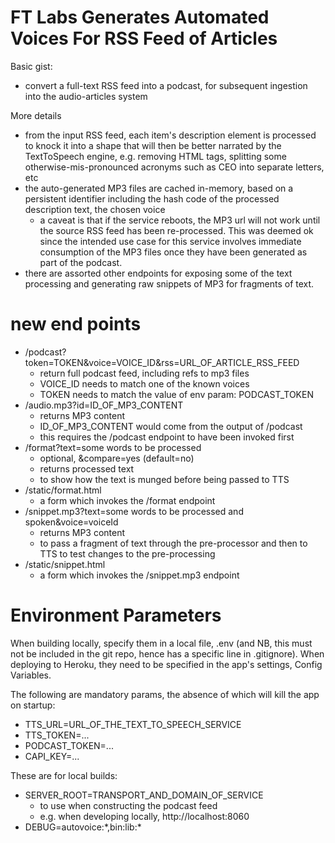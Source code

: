# FT Labs Generates Automated Voices For RSS Feed of Articles

Basic gist:

* convert a full-text RSS feed into a podcast, for subsequent ingestion into the audio-articles system

More details

* from the input RSS feed, each item's description element is processed to knock it into a shape that will then be better narrated by the TextToSpeech engine, e.g. removing HTML tags, splitting some otherwise-mis-pronounced acronyms such as CEO into separate letters, etc
* the auto-generated MP3 files are cached in-memory, based on a persistent identifier including the hash code of the processed description text, the chosen voice
   * a caveat is that if the service reboots, the MP3 url will not work until the source RSS feed has been re-processed. This was deemed ok since the intended use case for this service involves immediate consumption of the MP3 files once they have been generated as part of the podcast.
* there are assorted other endpoints for exposing some of the text processing and generating raw snippets of MP3 for fragments of text.

# new end points

* /podcast?token=TOKEN&voice=VOICE_ID&rss=URL_OF_ARTICLE_RSS_FEED
   * return full podcast feed, including refs to mp3 files
   * VOICE_ID needs to match one of the known voices
   * TOKEN needs to match the value of env param: PODCAST_TOKEN
* /audio.mp3?id=ID_OF_MP3_CONTENT
   * returns MP3 content
   * ID_OF_MP3_CONTENT would come from the output of /podcast
   * this requires the /podcast endpoint to have been invoked first
* /format?text=some words to be processed
   * optional, &compare=yes (default=no)
   * returns processed text
   * to show how the text is munged before being passed to TTS
* /static/format.html
   * a form which invokes the /format endpoint
* /snippet.mp3?text=some words to be processed and spoken&voice=voiceId
   * returns MP3 content
   * to pass a fragment of text through the pre-processor and then to TTS to test changes to the pre-processing
* /static/snippet.html
   * a form which invokes the /snippet.mp3 endpoint

# Environment Parameters

When building locally, specify them in a local file, .env (and NB, this must not be included in the git repo, hence has a specific line in .gitignore). When deploying to Heroku, they need to be specified in the app's settings, Config Variables.

The following are mandatory params, the absence of which will kill the app on startup:

* TTS_URL=URL_OF_THE_TEXT_TO_SPEECH_SERVICE
* TTS_TOKEN=...
* PODCAST_TOKEN=...
* CAPI_KEY=...

These are for local builds:

* SERVER_ROOT=TRANSPORT_AND_DOMAIN_OF_SERVICE
   * to use when constructing the podcast feed
   * e.g. when developing locally, http://localhost:8060
* DEBUG=autovoice:\*,bin:lib:\*
